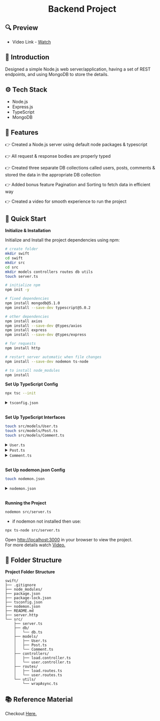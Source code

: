 <div align="center">
  <h1>Backend Project</h1>
</div>

## <a name="preview" style='text-decoration:none;'>🔍 Preview</a>

- Video Link - [Watch](https://drive.google.com/file/d/1_Hl1Ds3LsuCWHkKFS5PVoPk0uoemVQjW/view?usp=drive_link)

## <a name="introduction" style='text-decoration:none;'>🤖 Introduction</a>

Designed a simple Node.js web server/application, having a set of REST endpoints, and using MongoDB to store the details.

## <a name="tech-stack" style='text-decoration:none;'>⚙️ Tech Stack</a>

- Node.js
- Express.js
- TypeScript
- MongoDB

## <a name="features" style='text-decoration:none;'>🔋 Features</a>

👉 Created a Node.js server using default node packages & typescript

👉 All request & response bodies are properly typed

👉 Created three separate DB collections called users, posts, comments & stored the data in the appropriate DB collection

👉 Added bonus feature Pagination and Sorting to fetch data in efficient way

👉 Created a video for smooth experience to run the project

## <a name="quick-start" style='text-decoration:none;'> 🚀 Quick Start</a>

**Initialize & Installation**

Initialize and Install the project dependencies using npm:

```bash
# create folder
mkdir swift
cd swift
mkdir src
cd src
mkdir models controllers routes db utils
touch server.ts

# initialize npm
npm init -y

# fixed dependencies
npm install mongodb@5.1.0
npm install --save-dev typescript@5.0.2

# other dependencies
npm install axios
npm install --save-dev @types/axios
npm install express
npm install --save-dev @types/express

# for requests
npm install http

# restart server automatic when file changes
npm install --save-dev nodemon ts-node 

# to install node_modules
npm install

```

**Set Up TypeScript Config**


```bash
npx tsc --init
```

<details>
<summary><code>tsconfig.json</code></summary>

```tsconfig.json
{
  "compilerOptions": {
    "target": "ES6",                                  
    "module": "commonjs",
    "esModuleInterop": true,
    "forceConsistentCasingInFileNames": true,   
    "strict": true,
    "skipLibCheck": true,
    "moduleResolution": "node",
    "types": ["node", "express"]  
  },
  "include": [
    "./src/**/*.ts",
    "./src/**/*.js"
  ],
}
```

</details>
<br />

**Set Up TypeScript Interfaces**


```bash
touch src/models/User.ts
touch src/models/Post.ts
touch src/models/Comment.ts
```

<details>
<summary><code>User.ts</code></summary>

```User.ts
export interface Geo {
  lat: string;
  lng: string;
}

export interface Address {
  street: string;
  suite: string;
  city: string;
  zipcode: string;
  geo: Geo;
}

export interface Company {
  name: string;
  catchPhrase: string;
  bs: string;
}

export interface User {
  id: number;
  name: string;
  username: string;
  email: string;
  address: Address;
  phone: string;
  website: string;
  company: Company;
}

```

</details>

<details>
<summary><code>Post.ts</code></summary>

```Post.ts
export interface Comment {
  id: number;
  name: string;
  email: string;
  body: string;
}

export interface Post {
  id: number;
  userId: number;
  title: string;
  body: string;
  comments: Comment[];
}
```
</details>

<details>
<summary><code>Comment.ts</code></summary>

```Comment.ts
export interface Comment {
  id: number;
  postId: number;
  name: string;
  email: string;
  body: string;
}
```
</details>

<br />

**Set Up nodemon.json Config**


```bash
touch nodemon.json
```

<details>
<summary><code>nodemon.json</code></summary>

```nodemon.json
{
  "watch": ["src"],
  "ext": "ts",
  "ignore": ["src/**/*.spec.ts"],
  "exec": "ts-node src/server.ts"
}
```

</details>
<br />

**Running the Project**

```bash
nodemon src/server.ts
```
- if nodemon not installed then use:
```bash
npx ts-node src/server.ts
```

Open [http://localhost:3000](http://localhost:3000) in your browser to view the project.
<br />
For more details watch [Video.](https://drive.google.com/file/d/1_Hl1Ds3LsuCWHkKFS5PVoPk0uoemVQjW/view?usp=drive_link)

## <a name="folder-structure" style='text-decoration:none;'>📁 Folder Structure</a>
**Project Folder Structure**
```
swift/
├── .gitignore
├── node_modules/
├── package.json
├── package-lock.json
├── tsconfig.json
├── nodemon.json
├── README.md
├── server.http
└── src/
    ├── server.ts
    ├── db/
    │   └── db.ts
    ├── models/
    │   ├── User.ts
    │   ├── Post.ts
    │   └── Comment.ts
    ├── controllers/
    │   ├── load.controller.ts
    │   └── user.controller.ts
    ├── routes/
    │   ├── load.routes.ts
    │   └── user.routes.ts
    └── utils/
        └── wrapAsync.ts
```

## <a name="reference" style='text-decoration:none;'>📚 Reference Material</a>
Checkout [Here.](https://www.notion.so/Swift-Assignment-Reference-Document-1f3bd483d8d980b2b7f2dced1cb89c03)